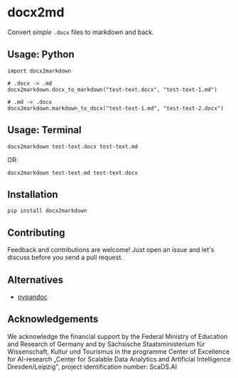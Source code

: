 # docx2md

Convert _simple_ `.docx` files to markdown and back.

## Usage: Python

```
import docx2markdown 

# .docx -> .md
docx2markdown.docx_to_markdown("test-text.docx", "test-text-1.md")

# .md -> .docx
docx2markdown.markdown_to_docx("test-text-1.md", "test-text-2.docx")
```

## Usage: Terminal

```
docx2markdown test-text.docx test-text.md
```
OR:
```
docx2markdown test-text.md test-text.docx
```


## Installation

```
pip install docx2markdown
```

## Contributing

Feedback and contributions are welcome! Just open an issue and let's discuss before you send a pull request. 

## Alternatives

* [pypandoc](https://github.com/JessicaTegner/pypandoc)


## Acknowledgements

We acknowledge the financial support by the Federal Ministry of Education and Research of Germany and by Sächsische Staatsministerium für Wissenschaft, Kultur und Tourismus in the programme Center of Excellence for AI-research „Center for Scalable Data Analytics and Artificial Intelligence Dresden/Leipzig", project identification number: ScaDS.AI
